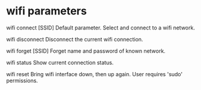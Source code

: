 
 wifi parameters
=================

wifi connect [SSID]
    Default parameter. Select and connect to a wifi network.

wifi disconnect
    Disconnect the current wifi connection.

wifi forget [SSID]
    Forget name and password of known network.

wifi status
    Show current connection status.

wifi reset
    Bring wifi interface down, then up again. User requires 'sudo' permissions.

